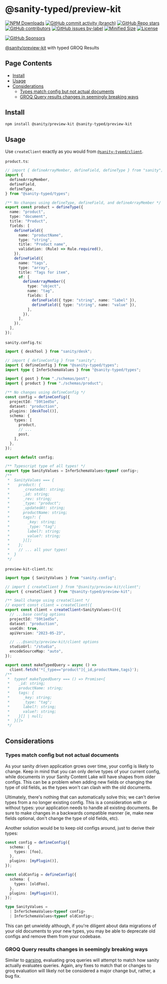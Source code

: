 <!-- >>>>>> BEGIN GENERATED FILE (include): SOURCE packages/preview-kit/_README.md -->
# @sanity-typed/preview-kit

[![NPM Downloads](https://img.shields.io/npm/dw/@sanity-typed/preview-kit?style=flat&logo=npm)](https://www.npmjs.com/package/@sanity-typed/preview-kit)
[![GitHub commit activity (branch)](https://img.shields.io/github/commit-activity/m/saiichihashimoto/sanity-typed?style=flat&logo=github)](https://github.com/saiichihashimoto/sanity-typed/pulls?q=is%3Apr+is%3Aclosed)
[![GitHub Repo stars](https://img.shields.io/github/stars/saiichihashimoto/sanity-typed?style=flat&logo=github)](https://github.com/saiichihashimoto/sanity-typed/stargazers)
[![GitHub contributors](https://img.shields.io/github/contributors/saiichihashimoto/sanity-typed?style=flat&logo=github)](https://github.com/saiichihashimoto/sanity-typed/graphs/contributors)
[![GitHub issues by-label](https://img.shields.io/github/issues/saiichihashimoto/sanity-typed/help%20wanted?style=flat&logo=github&color=007286)](https://github.com/saiichihashimoto/sanity-typed/labels/help%20wanted)
[![Minified Size](https://img.shields.io/bundlephobia/min/@sanity-typed/preview-kit?style=flat)](https://www.npmjs.com/package/@sanity-typed/preview-kit?activeTab=code)
[![License](https://img.shields.io/github/license/saiichihashimoto/sanity-typed?style=flat)](LICENSE)

[![GitHub Sponsors](https://img.shields.io/github/sponsors/saiichihashimoto?style=flat&logo=githubsponsors)](https://github.com/sponsors/saiichihashimoto)

[@sanity/preview-kit](https://github.com/sanity-io/preview-kit) with typed GROQ Results

## Page Contents
- [Install](#install)
- [Usage](#usage)
- [Considerations](#considerations)
  - [Types match config but not actual documents](#types-match-config-but-not-actual-documents)
  - [GROQ Query results changes in seemingly breaking ways](#groq-query-results-changes-in-seemingly-breaking-ways)

## Install

```bash
npm install @sanity/preview-kit @sanity-typed/preview-kit
```

## Usage

Use `createClient` exactly as you would from [`@sanity-typed/client`](../client).

<!-- >>>>>> BEGIN INCLUDED FILE (typescript): SOURCE packages/example-studio/schemas/product.ts -->
```product.ts```:
```typescript
// import { defineArrayMember, defineField, defineType } from "sanity";
import {
  defineArrayMember,
  defineField,
  defineType,
} from "@sanity-typed/types";

/** No changes using defineType, defineField, and defineArrayMember */
export const product = defineType({
  name: "product",
  type: "document",
  title: "Product",
  fields: [
    defineField({
      name: "productName",
      type: "string",
      title: "Product name",
      validation: (Rule) => Rule.required(),
    }),
    defineField({
      name: "tags",
      type: "array",
      title: "Tags for item",
      of: [
        defineArrayMember({
          type: "object",
          name: "tag",
          fields: [
            defineField({ type: "string", name: "label" }),
            defineField({ type: "string", name: "value" }),
          ],
        }),
      ],
    }),
  ],
});
```
<!-- <<<<<< END INCLUDED FILE (typescript): SOURCE packages/example-studio/schemas/product.ts -->
<!-- >>>>>> BEGIN INCLUDED FILE (typescript): SOURCE packages/example-studio/sanity.config.ts -->
```sanity.config.ts```:
```typescript
import { deskTool } from "sanity/desk";

// import { defineConfig } from "sanity";
import { defineConfig } from "@sanity-typed/types";
import type { InferSchemaValues } from "@sanity-typed/types";

import { post } from "./schemas/post";
import { product } from "./schemas/product";

/** No changes using defineConfig */
const config = defineConfig({
  projectId: "59t1ed5o",
  dataset: "production",
  plugins: [deskTool()],
  schema: {
    types: [
      product,
      // ...
      post,
    ],
  },
});

export default config;

/** Typescript type of all types! */
export type SanityValues = InferSchemaValues<typeof config>;
/**
 *  SanityValues === {
 *    product: {
 *      _createdAt: string;
 *      _id: string;
 *      _rev: string;
 *      _type: "product";
 *      _updatedAt: string;
 *      productName: string;
 *      tags?: {
 *        _key: string;
 *        _type: "tag";
 *        label?: string;
 *        value?: string;
 *      }[];
 *    };
 *    // ... all your types!
 *  }
 */
```
<!-- <<<<<< END INCLUDED FILE (typescript): SOURCE packages/example-studio/sanity.config.ts -->
<!-- >>>>>> BEGIN INCLUDED FILE (typescript): SOURCE packages/example-app/src/sanity/preview-kit-client.ts -->
```preview-kit-client.ts```:
```typescript
import type { SanityValues } from "sanity.config";

// import { createClient } from "@sanity/preview-kit/client";
import { createClient } from "@sanity-typed/preview-kit";

/** Small change using createClient */
// export const client = createClient({
export const client = createClient<SanityValues>()({
  // ...base config options
  projectId: "59t1ed5o",
  dataset: "production",
  useCdn: true,
  apiVersion: "2023-05-23",

  // ...@sanity/preview-kit/client options
  studioUrl: "/studio",
  encodeSourceMap: "auto",
});

export const makeTypedQuery = async () =>
  client.fetch('*[_type=="product"]{_id,productName,tags}');
/**
 *  typeof makeTypedQuery === () => Promise<{
 *    _id: string;
 *    productName: string;
 *    tags: {
 *      _key: string;
 *      _type: "tag";
 *      label?: string;
 *      value?: string;
 *    }[] | null;
 *  }[]>
 */
```
<!-- <<<<<< END INCLUDED FILE (typescript): SOURCE packages/example-app/src/sanity/preview-kit-client.ts -->

## Considerations

<!-- >>>>>> BEGIN INCLUDED FILE (markdown): SOURCE docs/considerations/types-vs-content-lake.md -->
### Types match config but not actual documents

As your sanity driven application grows over time, your config is likely to change. Keep in mind that you can only derive types of your current config, while documents in your Sanity Content Lake will have shapes from older configs. This can be a problem when adding new fields or changing the type of old fields, as the types won't can clash with the old documents.

Ultimately, there's nothing that can automatically solve this; we can't derive types from a no longer existing config. This is a consideration with or without types: your application needs to handle all existing documents. Be sure to make changes in a backwards compatible manner (ie, make new fields optional, don't change the type of old fields, etc).

Another solution would be to keep old configs around, just to derive their types:

```typescript
const config = defineConfig({
  schema: {
    types: [foo],
  },
  plugins: [myPlugin()],
});

const oldConfig = defineConfig({
  schema: {
    types: [oldFoo],
  },
  plugins: [myPlugin()],
});

type SanityValues =
  | InferSchemaValues<typeof config>
  | InferSchemaValues<typeof oldConfig>;
```

This can get unwieldy although, if you're diligent about data migrations of your old documents to your new types, you may be able to deprecate old configs and remove them from your codebase.
<!-- <<<<<< END INCLUDED FILE (markdown): SOURCE docs/considerations/types-vs-content-lake.md -->
<!-- >>>>>> BEGIN INCLUDED FILE (markdown): SOURCE docs/considerations/evaluate-type-flakiness.md -->
### GROQ Query results changes in seemingly breaking ways

Similar to [parsing](#the-parsed-tree-changes-in-seemingly-breaking-ways), evaluating groq queries will attempt to match how sanity actually evaluates queries. Again, any fixes to match that or changes to groq evaluation will likely not be considered a major change but, rather, a bug fix.
<!-- <<<<<< END INCLUDED FILE (markdown): SOURCE docs/considerations/evaluate-type-flakiness.md -->
<!-- <<<<<< END GENERATED FILE (include): SOURCE packages/preview-kit/_README.md -->
